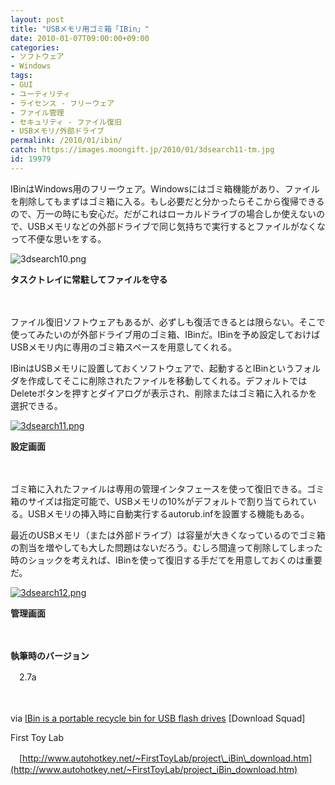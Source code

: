 ```yaml
---
layout: post
title: "USBメモリ用ゴミ箱「IBin」"
date: 2010-01-07T09:00:00+09:00
categories:
- ソフトウェア
- Windows
tags: 
- GUI
- ユーティリティ
- ライセンス - フリーウェア
- ファイル管理
- セキュリティ - ファイル復旧
- USBメモリ/外部ドライブ
permalink: /2010/01/ibin/
catch: https://images.moongift.jp/2010/01/3dsearch11-tm.jpg
id: 19979
---
```

IBinはWindows用のフリーウェア。Windowsにはゴミ箱機能があり、ファイルを削除してもまずはゴミ箱に入る。もし必要だと分かったらそこから復帰できるので、万一の時にも安心だ。だがこれはローカルドライブの場合しか使えないので、USBメモリなどの外部ドライブで同じ気持ちで実行するとファイルがなくなって不便な思いをする。

  

![3dsearch10.png](https://images.moongift.jp/2010/01/3dsearch10.png)  
  
**タスクトレイに常駐してファイルを守る**

  

　

  

ファイル復旧ソフトウェアもあるが、必ずしも復活できるとは限らない。そこで使ってみたいのが外部ドライブ用のゴミ箱、IBinだ。IBinを予め設定しておけばUSBメモリ内に専用のゴミ箱スペースを用意してくれる。

  
<!--more-->

IBinはUSBメモリに設置しておくソフトウェアで、起動するとIBinというフォルダを作成してそこに削除されたファイルを移動してくれる。デフォルトではDeleteボタンを押すとダイアログが表示され、削除またはゴミ箱に入れるかを選択できる。

  

[![3dsearch11.png](https://images.moongift.jp/2010/01/3dsearch11-tm.jpg)](https://images.moongift.jp/2010/01/3dsearch11.png)  
  
**設定画面**

  

　

  

ゴミ箱に入れたファイルは専用の管理インタフェースを使って復旧できる。ゴミ箱のサイズは指定可能で、USBメモリの10%がデフォルトで割り当てられている。USBメモリの挿入時に自動実行するautorub.infを設置する機能もある。

  

最近のUSBメモリ（または外部ドライブ）は容量が大きくなっているのでゴミ箱の割当を増やしても大した問題はないだろう。むしろ間違って削除してしまった時のショックを考えれば、IBinを使って復旧する手だてを用意しておくのは重要だ。

  

[![3dsearch12.png](https://images.moongift.jp/2010/01/3dsearch12-tm.jpg)](https://images.moongift.jp/2010/01/3dsearch12.png)  
  
**管理画面**

  

　

  

**執筆時のバージョン**  
  
　2.7a

  

　

  

via [IBin is a portable recycle bin for USB flash drives](http://www.downloadsquad.com/2010/01/03/ibin-is-a-portable-recycle-bin-for-usb-flash-drives) [Download Squad]

  

First Toy Lab  
  
　[http://www.autohotkey.net/~FirstToyLab/project\_iBin\_download.htm](http://www.autohotkey.net/~FirstToyLab/project_iBin_download.htm)

  
